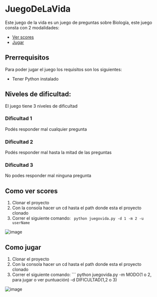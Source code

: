# JuegoDeLaVida

Este juego de la vida es un juego de preguntas sobre Biología, este juego consta con 2 modalidades:

* [Ver scores](#como-ver-scores)
* [Jugar](#como-jugar)

## Prerrequisitos

Para poder jugar el juego los requisitos son los siguientes:

* Tener Python instalado

## Niveles de dificultad:

El juego tiene 3 niveles de dificultad

### Dificultad 1
Podés responder mal cualquier pregunta

### Dificultad 2
Podés responder mal hasta la mitad de las preguntas

### Dificultad 3
No podes responder mal ninguna pregunta

## Como ver scores

1. Clonar el proyecto
2. Con la consola hacer un cd hasta el path donde esta el proyecto clonado
3. Correr el siguiente comando: ``` python juegovida.py -d 1 -m 2 -u userName```

![image](https://user-images.githubusercontent.com/13736226/167754318-e3b071a0-0627-47c4-802e-18860d1fae37.png)

## Como jugar


1. Clonar el proyecto
2. Con la consola hacer un cd hasta el path donde esta el proyecto clonado
3. Correr el siguiente comando: ``` python juegovida.py -m MODO(1 o 2, para jugar o ver puntuación) -d DIFICULTAD(1,2 o 3)

![image](https://user-images.githubusercontent.com/13736226/167754707-061a7c9e-f4c9-4fd9-95ae-2c651f520d09.png)
